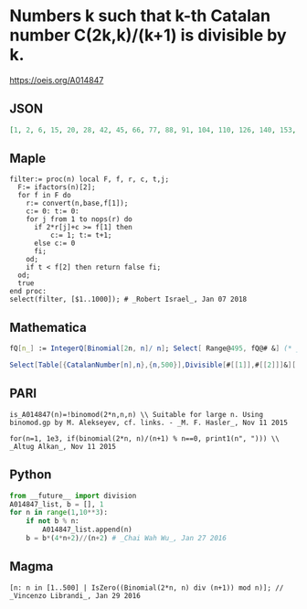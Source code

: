 # Numbers k such that k\-th Catalan number C\(2k,k\)/\(k\+1\) is divisible by k\.
https://oeis.org/A014847
## JSON
```JSON
[1, 2, 6, 15, 20, 28, 42, 45, 66, 77, 88, 91, 104, 110, 126, 140, 153, 156, 170, 187, 190, 204, 209, 210, 220, 228, 231, 238, 240, 266, 276, 299, 308, 312, 315, 322, 325, 330, 345, 368, 378, 414, 420, 429, 435, 440, 442, 450, 459, 460, 464, 468, 476, 483, 493]
```
## Maple
```Maple
filter:= proc(n) local F, f, r, c, t,j;
  F:= ifactors(n)[2];
  for f in F do
    r:= convert(n,base,f[1]);
    c:= 0: t:= 0:
    for j from 1 to nops(r) do
      if 2*r[j]+c >= f[1] then
          c:= 1; t:= t+1;
      else c:= 0
      fi;
    od;
    if t < f[2] then return false fi;
  od;
  true
end proc:
select(filter, [$1..1000]); # _Robert Israel_, Jan 07 2018
```
## Mathematica
```Mathematica
fQ[n_] := IntegerQ[Binomial[2n, n]/ n]; Select[ Range@495, fQ@# &] (* _Robert G. Wilson v_, Jun 19 2006 *)
```
```Mathematica
Select[Table[{CatalanNumber[n],n},{n,500}],Divisible[#[[1]],#[[2]]]&][[All,2]] (* _Harvey P. Dale_, Nov 07 2022 *)
```
## PARI
```PARI
is_A014847(n)=!binomod(2*n,n,n) \\ Suitable for large n. Using binomod.gp by M. Alekseyev, cf. links. - _M. F. Hasler_, Nov 11 2015
```
```PARI
for(n=1, 1e3, if(binomial(2*n, n)/(n+1) % n==0, print1(n", "))) \\ _Altug Alkan_, Nov 11 2015
```
## Python
```Python
from __future__ import division
A014847_list, b = [], 1
for n in range(1,10**3):
    if not b % n:
        A014847_list.append(n)
    b = b*(4*n+2)//(n+2) # _Chai Wah Wu_, Jan 27 2016
```
## Magma
```Magma
[n: n in [1..500] | IsZero((Binomial(2*n, n) div (n+1)) mod n)]; // _Vincenzo Librandi_, Jan 29 2016
```
